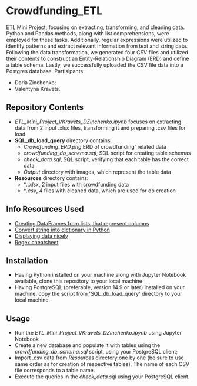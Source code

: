# Crowdfunding_ETL
ETL Mini Project, focusing on extracting, transforming, and cleaning data. Python and Pandas methods, along with list comprehensions, were employed for these tasks. Additionally, regular expressions were utilized to identify patterns and extract relevant information from text and string data. Following the data transformation, we generated four CSV files and utilized their contents to construct an Entity-Relationship Diagram (ERD) and define a table schema. Lastly, we successfully uploaded the CSV file data into a Postgres database.
Partisipants: 
 - Daria Zinchenko;
 - Valentyna Kravets.

## Repository Contents
  - *ETL_Mini_Project_VKravets_DZinchenko.ipynb* focuses on extracting data from 2 input .xlsx files, transforming it and preparing .csv files for load  <br>
  - **SQL_db_load_query** directory contains:
    - *Crowdfunding_ERD.png*  ERD of crowdfunding' related data  <br>
    - *crowdfunding_db_schema.sql*, SQL script for creating table schemas  <br>
    - *сheck_data.sql*, SQL script, verifying that each table has the correct data  <br>
    - *Output* directory with images, which represent the table data
  - **Resources** directory contains:
    - **..xlsx*, 2 input files with crowdfunding data <br>
    - **.csv*, 4 files with cleaned data, which are used for db creation <br>
## Info Resources Used
 - [Creating DataFrames from lists, that represent columns](https://stackoverflow.com/questions/27263805/pandas-column-of-lists-create-a-row-for-each-list-element)
 - [Convert string into dictionary in Python](https://www.geeksforgeeks.org/python-convert-string-dictionary-to-dictionary/)
 - [Displaying data nicely](https://github.com/swcarpentry/python-novice-gapminder/issues/342)
 - [Regex cheatsheet](https://cheatography.com/davechild/cheat-sheets/regular-expressions/)
## Installation
- Having Python installed on your machine along with Jupyter Notebook available, clone this repository to your local machine
- Having PostgreSQL (preferable, version 14.9 or later) installed on your machine,  copy the script from 'SQL_db_load_query' directory to your local machine
## Usage
 - Run the *ETL_Mini_Project_VKravets_DZinchenko.ipynb* using Jupyter Notebook
 - Create a new database and populate it with tables using the *crowdfunding_db_schema.sql* script, using your PostgreSQL client;
 - Import .csv data from *Resources* directory one by one (be sure to use same order as for creation of respective tables). The name of each CSV file corresponds to a table name.
 - Execute the queries in the *сheck_data.sql* using your PostgreSQL client.

